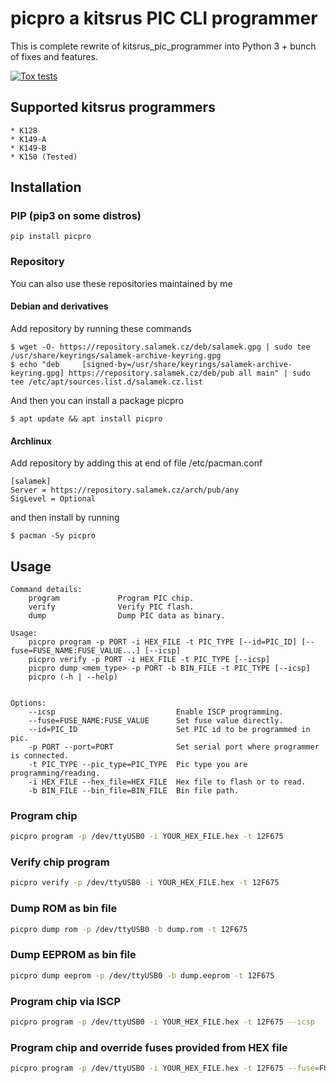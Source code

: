 # picpro a kitsrus PIC CLI programmer

This is complete rewrite of kitsrus_pic_programmer into Python 3 + bunch of fixes and features.

[![Tox tests](https://github.com/Salamek/picpro/actions/workflows/python-test.yml/badge.svg)](https://github.com/Salamek/picpro/actions/workflows/python-test.yml)

## Supported kitsrus programmers
    * K128
    * K149-A
    * K149-B
    * K150 (Tested)

## Installation

### PIP (pip3 on some distros)

```
pip install picpro
```

### Repository
You can also use these repositories maintained by me
#### Debian and derivatives

Add repository by running these commands

```
$ wget -O- https://repository.salamek.cz/deb/salamek.gpg | sudo tee /usr/share/keyrings/salamek-archive-keyring.gpg
$ echo "deb     [signed-by=/usr/share/keyrings/salamek-archive-keyring.gpg] https://repository.salamek.cz/deb/pub all main" | sudo tee /etc/apt/sources.list.d/salamek.cz.list
```

And then you can install a package picpro

```
$ apt update && apt install picpro
```

#### Archlinux

Add repository by adding this at end of file /etc/pacman.conf

```
[salamek]
Server = https://repository.salamek.cz/arch/pub/any
SigLevel = Optional
```

and then install by running

```
$ pacman -Sy picpro
```


## Usage

```
Command details:
    program             Program PIC chip.
    verify              Verify PIC flash.
    dump                Dump PIC data as binary.

Usage:
    picpro program -p PORT -i HEX_FILE -t PIC_TYPE [--id=PIC_ID] [--fuse=FUSE_NAME:FUSE_VALUE...] [--icsp]
    picpro verify -p PORT -i HEX_FILE -t PIC_TYPE [--icsp]
    picpro dump <mem_type> -p PORT -b BIN_FILE -t PIC_TYPE [--icsp]
    picpro (-h | --help)


Options:
    --icsp                           Enable ISCP programming.
    --fuse=FUSE_NAME:FUSE_VALUE      Set fuse value directly.
    --id=PIC_ID                      Set PIC id to be programmed in pic.
    -p PORT --port=PORT              Set serial port where programmer is connected.
    -t PIC_TYPE --pic_type=PIC_TYPE  Pic type you are programming/reading.
    -i HEX_FILE --hex_file=HEX_FILE  Hex file to flash or to read.
    -b BIN_FILE --bin_file=BIN_FILE  Bin file path.

```

### Program chip

```bash
picpro program -p /dev/ttyUSB0 -i YOUR_HEX_FILE.hex -t 12F675
```

### Verify chip program

```bash
picpro verify -p /dev/ttyUSB0 -i YOUR_HEX_FILE.hex -t 12F675
```

### Dump ROM as bin file

```bash
picpro dump rom -p /dev/ttyUSB0 -b dump.rom -t 12F675
```

### Dump EEPROM as bin file

```bash
picpro dump eeprom -p /dev/ttyUSB0 -b dump.eeprom -t 12F675
```

### Program chip via ISCP

```bash
picpro program -p /dev/ttyUSB0 -i YOUR_HEX_FILE.hex -t 12F675 --icsp
```

### Program chip and override fuses provided from HEX file

```bash
picpro program -p /dev/ttyUSB0 -i YOUR_HEX_FILE.hex -t 12F675 --fuse=FUSE_NAME:FUSE_VALUE --fuse=FUSE_NAME:FUSE_VALUE
```